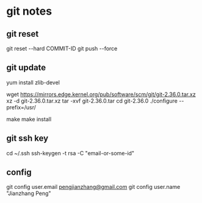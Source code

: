 # git notes

## git reset
git reset --hard COMMIT-ID
git push  --force


## git update
yum install zlib-devel

wget https://mirrors.edge.kernel.org/pub/software/scm/git/git-2.36.0.tar.xz
xz -d git-2.36.0.tar.xz
tar -xvf git-2.36.0.tar
cd git-2.36.0
./configure --prefix=/usr/

make
make install

## git ssh key

cd ~/.ssh
ssh-keygen -t rsa -C "email-or-some-id"


## config

git config  user.email pengjianzhang@gmail.com
git config  user.name "Jianzhang Peng"

